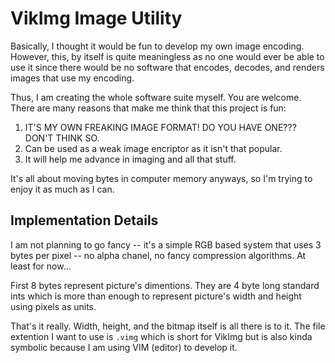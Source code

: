 # VikImg Image Utility

Basically, I thought it would be fun to develop my own image encoding. However,
this, by itself is quite meaningless as no one would ever be able to use it
since there would be no software that encodes, decodes, and renders images that
use my encoding.

Thus, I am creating the whole software suite myself. You are welcome. There are
many reasons that make me think that this project is fun:

1. IT'S MY OWN FREAKING IMAGE FORMAT! DO YOU HAVE ONE??? DON'T THINK SO.
2. Can be used as a weak image encriptor as it isn't that popular.
3. It will help me advance in imaging and all that stuff.

It's all about moving bytes in computer memory anyways, so I'm trying to enjoy
it as much as I can.



## Implementation Details

I am not planning to go fancy -- it's a simple RGB based system that uses 3
bytes per pixel -- no alpha chanel, no fancy compression algorithms. At least
for now...

First 8 bytes represent picture's dimentions. They are 4 byte long standard ints
which is more than enough to represent picture's width and height using pixels
as units.

That's it really. Width, height, and the bitmap itself is all there is to it.
The file extention I want to use is `.vimg` which is short for VikImg but is
also kinda symbolic because I am using VIM (editor) to develop it.
